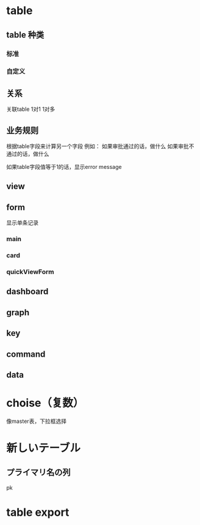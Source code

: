 # table

## table 种类
### 标准

### 自定义

## 关系
关联table 1对1 1对多

## 业务规则
根据table字段来计算另一个字段
例如：
如果审批通过的话，做什么
如果审批不通过的话，做什么

如果table字段值等于1的话，显示error message

## view

## form
显示单条记录

### main

### card

### quickViewForm

## dashboard

## graph

## key

## command

## data

# choise（复数）

像master表，下拉框选择

# 新しいテーブル

## プライマリ名の列
pk

# table export